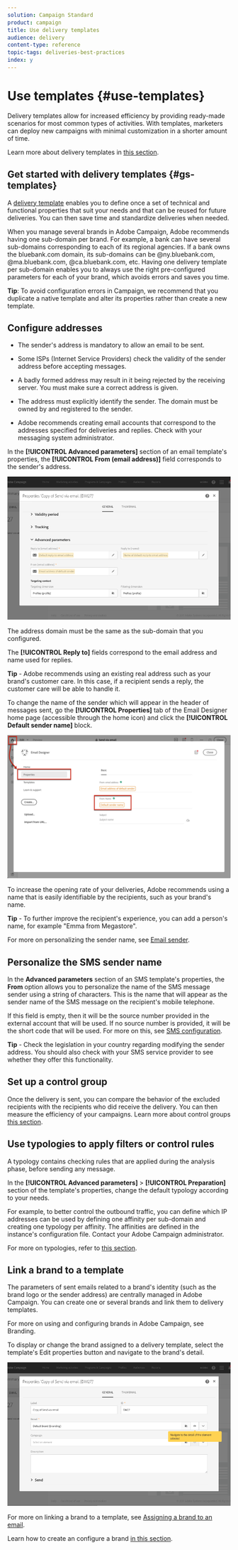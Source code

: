 ```yaml
---
solution: Campaign Standard
product: campaign
title: Use delivery templates
audience: delivery
content-type: reference
topic-tags: deliveries-best-practices
index: y
---
```


# Use templates {#use-templates}

Delivery templates allow for increased efficiency by providing ready-made scenarios for most common types of activities. With templates, marketers can deploy new campaigns with minimal customization in a shorter amount of time.

Learn more about delivery templates in [this section](../../start/using/marketing-activity-templates.md).

## Get started with delivery templates {#gs-templates}

A [delivery template](../../start/using/marketing-activity-templates.md#creating-a-new-template) enables you to define once a set of technical and functional properties that suit your needs and that can be reused for future deliveries. You can then save time and standardize deliveries when needed.

When you manage several brands in Adobe Campaign, Adobe recommends having one sub-domain per brand. For example, a bank can have several sub-domains corresponding to each of its regional agencies. If a bank owns the bluebank.com domain, its sub-domains can be @ny.bluebank.com, @ma.bluebank.com, @ca.bluebank.com, etc. Having one delivery template per sub-domain enables you to always use the right pre-configured parameters for each of your brand, which avoids errors and saves you time.

**Tip**:  To avoid configuration errors in Campaign, we recommend that you duplicate a native template and alter its properties rather than create a new template.

## Configure addresses

* The sender's address is mandatory to allow an email to be sent.

* Some ISPs (Internet Service Providers) check the validity of the sender address before accepting messages. 

* A badly formed address may result in it being rejected by the receiving server. You must make sure a correct address is given.

* The address must explicitly identify the sender. The domain must be owned by and registered to the sender.

* Adobe recommends creating email accounts that correspond to the addresses specified for deliveries and replies. Check with your messaging system administrator.

In the **[!UICONTROL Advanced parameters]** section of an email template's properties, the **[!UICONTROL From (email address)]** field corresponds to the sender's address.

![](assets/template-parameters.png)

The address domain must be the same as the sub-domain that you configured.

The **[!UICONTROL Reply to]** fields correspond to the email address and name used for replies.

**Tip** - Adobe recommends using an existing real address such as your brand's customer care. In this case, if a recipient sends a reply, the customer care will be able to handle it.

To change the name of the sender which will appear in the header of messages sent, go the **[!UICONTROL Properties]**  tab of the Email Designer home page (accessible through the home icon) and click the **[!UICONTROL Default sender name]** block.

![](assets/template-content.png)

To increase the opening rate of your deliveries, Adobe recommends using a name that is easily identifiable by the recipients, such as your brand's name.

**Tip** - To further improve the recipient's experience, you can add a person's name, for example "Emma from Megastore".

For more on personalizing the sender name, see [Email sender](../../designing/using/subject-line.md#email-sender).

## Personalize the SMS sender name

In the **Advanced parameters** section of an SMS template's properties, the **From** option allows you to personalize the name of the SMS message sender using a string of characters. This is the name that will appear as the sender name of the SMS message on the recipient's mobile telephone.

If this field is empty, then it will be the source number provided in the external account that will be used. If no source number is provided, it will be the short code that will be used. For more on this, see [SMS configuration](../../administration/using/configuring-sms-channel.md).

**Tip** - Check the legislation in your country regarding modifying the sender address. You should also check with your SMS service provider to see whether they offer this functionality.

## Set up a control group

Once the delivery is sent, you can compare the behavior of the excluded recipients with the recipients who did receive the delivery. You can then measure the efficiency of your campaigns. Learn more about control groups [this section](../../sending/using/control-group.md).

## Use typologies to apply filters or control rules

A typology contains checking rules that are applied during the analysis phase, before sending any message.

In the **[!UICONTROL Advanced parameters]** > **[!UICONTROL Preparation]** section of the template's properties, change the default typology according to your needs. 

For example, to better control the outbound traffic, you can define which IP addresses can be used by defining one affinity per sub-domain and creating one typology per affinity. The affinities are defined in the instance's configuration file. Contact your Adobe Campaign administrator.

For more on typologies, refer to [this section](../../sending/using/managing-typologies.md).

## Link a brand to a template

The parameters of sent emails related to a brand's identity (such as the brand logo or the sender address) are centrally managed in Adobe Campaign. You can create one or several brands and link them to delivery templates.

For more on using and configuring brands in Adobe Campaign, see Branding.

To display or change the brand assigned to a delivery template, select the template's Edit properties button and navigate to the brand's detail.

![](assets/template-brand.png)

For more on linking a brand to a template, see [Assigning a brand to an email](../../administration/using/branding.md#assigning-a-brand-to-an-email).

Learn how to create an configure a brand [in this section](../../administration/using/branding.md#creating-a-brand).
